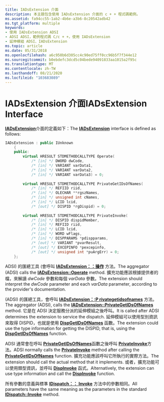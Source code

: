 ```yaml
---
title: IADsExtension 介面
description: 本主題包含使用 IADsExtension 介面的 c + + 程式碼範例。
ms.assetid: fa94cc55-1ab2-4b6e-a3b6-8c20542adb42
ms.tgt_platform: multiple
keywords:
- 使用 IADsExtension ADSI
- ADSI ADSI，範例程式碼 C/c + +，使用 IADsExtension
- 延伸模組 ADSI、IADsExtension
ms.topic: article
ms.date: 05/31/2018
ms.openlocfilehash: a6c950b6d305cc4c90ed75ff0cc96b5f7f344e12
ms.sourcegitcommit: b0ebdefc3dcd5c04bede94091833aa1015a2f95c
ms.translationtype: MT
ms.contentlocale: zh-TW
ms.lasthandoff: 08/21/2020
ms.locfileid: "103683089"
---
```

# <a name="iadsextension-interface"></a><span data-ttu-id="b00b9-106">IADsExtension 介面</span><span class="sxs-lookup"><span data-stu-id="b00b9-106">IADsExtension Interface</span></span>

<span data-ttu-id="b00b9-107">[**IADsExtension**](/windows/desktop/api/Iads/nn-iads-iadsextension)介面的定義如下：</span><span class="sxs-lookup"><span data-stu-id="b00b9-107">The [**IADsExtension**](/windows/desktop/api/Iads/nn-iads-iadsextension) interface is defined as follows:</span></span>


```C++
IADsExtension : public IUnknown
    {
    public:
        virtual HRESULT STDMETHODCALLTYPE Operate( 
            /* [in] */ DWORD dwCode,
            /* [in] */ VARIANT varData1,
            /* [in] */ VARIANT varData2,
            /* [in] */ VARIANT varData3) = 0;
 
        virtual HRESULT STDMETHODCALLTYPE PrivateGetIDsOfNames( 
            /* [in] */ REFIID riid,
            /* [in] */ OLECHAR **rgszNames,
            /* [in] */ unsigned int cNames,
            /* [in] */ LCID lcid,
            /* [out] */ DISPID *rgDispid) = 0;
 
        virtual HRESULT STDMETHODCALLTYPE PrivateInvoke( 
            /* [in] */ DISPID dispidMember,
            /* [in] */ REFIID riid,
            /* [in] */ LCID lcid,
            /* [in] */ WORD wFlags,
            /* [in] */ DISPPARAMS *pdispparams,
            /* [out] */ VARIANT *pvarResult,
            /* [out] */ EXCEPINFO *pexcepinfo,
            /* [out] */ unsigned int *puArgErr) = 0;
    };
```



<span data-ttu-id="b00b9-108">ADSI) 的匯總工具 (會呼叫 [**IADsExtension：：操作**](/windows/desktop/api/Iads/nf-iads-iadsextension-operate) 方法。</span><span class="sxs-lookup"><span data-stu-id="b00b9-108">The aggregator (ADSI) calls the [**IADsExtension::Operate**](/windows/desktop/api/Iads/nf-iads-iadsextension-operate) method.</span></span> <span data-ttu-id="b00b9-109">擴充功能應該根據提供者的檔，來解讀 *dwCode* 參數和每個 *varData* 參數。</span><span class="sxs-lookup"><span data-stu-id="b00b9-109">The extension should interpret the *dwCode* parameter and each *varData* parameter, according to the provider's documentation.</span></span>

<span data-ttu-id="b00b9-110"> (ADSI) 的匯總工具，會呼叫 [**IADsExtension：:P rivategetidsofnames**](/windows/desktop/api/Iads/nf-iads-iadsextension-privategetidsofnames) 方法。</span><span class="sxs-lookup"><span data-stu-id="b00b9-110">The aggregator (ADSI), calls the [**IADsExtension::PrivateGetIDsOfNames**](/windows/desktop/api/Iads/nf-iads-iadsextension-privategetidsofnames) method.</span></span> <span data-ttu-id="b00b9-111">它是在 ADSI 決定服務分派的延伸模組之後呼叫。</span><span class="sxs-lookup"><span data-stu-id="b00b9-111">It is called after ADSI determines the extension to service the dispatch.</span></span> <span data-ttu-id="b00b9-112">延伸模組可以使用型別資訊來取得 DISPID，也就是使用 [**DispGetIDsOfNames**](/previous-versions/windows/desktop/api/oleauto/nf-oleauto-dispgetidsofnames) 函數。</span><span class="sxs-lookup"><span data-stu-id="b00b9-112">The extension could use the type information for getting the DISPID, that is, using the [**DispGetIDsOfNames**](/previous-versions/windows/desktop/api/oleauto/nf-oleauto-dispgetidsofnames) function.</span></span>

<span data-ttu-id="b00b9-113">ADSI 通常會在呼叫 [**PrivateGetIDsOfNames**](/windows/desktop/api/Iads/nf-iads-iadsextension-privategetidsofnames)函數之後呼叫 [**PrivateInvoke**](/windows/desktop/api/Iads/nf-iads-iadsextension-privateinvoke)方法。</span><span class="sxs-lookup"><span data-stu-id="b00b9-113">ADSI normally calls the [**PrivateInvoke**](/windows/desktop/api/Iads/nf-iads-iadsextension-privateinvoke) method after calling the [**PrivateGetIDsOfNames**](/windows/desktop/api/Iads/nf-iads-iadsextension-privategetidsofnames) function.</span></span> <span data-ttu-id="b00b9-114">擴充功能應該呼叫它所執行的實際方法。</span><span class="sxs-lookup"><span data-stu-id="b00b9-114">The extension should call the actual method that it implements.</span></span> <span data-ttu-id="b00b9-115">或者，擴充功能可以使用類型資訊，並呼叫 [**DispInvoke**](/windows/win32/api/oleauto/nf-oleauto-dispinvoke) 函式。</span><span class="sxs-lookup"><span data-stu-id="b00b9-115">Alternatively, the extension can use type information and call the [**DispInvoke**](/windows/win32/api/oleauto/nf-oleauto-dispinvoke) function.</span></span>

<span data-ttu-id="b00b9-116">所有參數的意義與標準 [**IDispatch：： Invoke**](/windows/win32/api/oaidl/nf-oaidl-idispatch-invoke) 方法中的參數相同。</span><span class="sxs-lookup"><span data-stu-id="b00b9-116">All parameters have the same meaning as the parameters in the standard [**IDispatch::Invoke**](/windows/win32/api/oaidl/nf-oaidl-idispatch-invoke) method.</span></span>

 

 